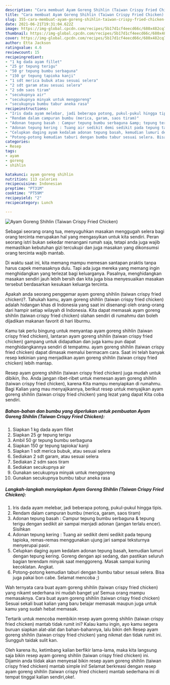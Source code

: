 ```yaml
---
description: "Cara membuat Ayam Goreng Shihlin (Taiwan Crispy Fried Chicken) yang nikmat dan Mudah Dibuat"
title: "Cara membuat Ayam Goreng Shihlin (Taiwan Crispy Fried Chicken) yang nikmat dan Mudah Dibuat"
slug: 355-cara-membuat-ayam-goreng-shihlin-taiwan-crispy-fried-chicken-yang-nikmat-dan-mudah-dibuat
date: 2021-06-21T19:31:04.622Z
image: https://img-global.cpcdn.com/recipes/5b17d1cf4eecd66c/680x482cq70/ayam-goreng-shihlin-taiwan-crispy-fried-chicken-foto-resep-utama.jpg
thumbnail: https://img-global.cpcdn.com/recipes/5b17d1cf4eecd66c/680x482cq70/ayam-goreng-shihlin-taiwan-crispy-fried-chicken-foto-resep-utama.jpg
cover: https://img-global.cpcdn.com/recipes/5b17d1cf4eecd66c/680x482cq70/ayam-goreng-shihlin-taiwan-crispy-fried-chicken-foto-resep-utama.jpg
author: Etta Jackson
ratingvalue: 4.6
reviewcount: 15
recipeingredient:
- "1 kg dada ayam fillet"
- "25 gr tepung terigu"
- "50 gr tepung bumbu serbaguna"
- "150 gr tepung tapioka kanji"
- "1 sdt merica bubuk atau sesuai selera"
- "2 sdt garam atau sesuai selera"
- "2 sdm saos tiram"
- "secukupnya air"
- "secukupnya minyak untuk menggoreng"
- "secukupnya bumbu tabur aneka rasa"
recipeinstructions:
- "Iris dada ayam melebar, jadi beberapa potong, pukul-pukul hingga tipis."
- "Rendam dalam campuran bumbu (merica, garam, saos tiram)"
- "Adonan tepung basah : Campur tepung bumbu serbaguna &amp; tepung terigu dengan sedikit air sampai menjadi adonan (jangan terlalu encer). Sisihkan"
- "Adonan tepung kering : Tuang air sedikit demi sedikit pada tepung tapioka, remas-remas menggunakan ujung jari sampai teksturnya menyerupai pasir."
- "Celupkan daging ayam kedalam adonan tepung basah, kemudian lumuri dengan tepung kering. Goreng dengan api sedang, dan pastikan seluruh bagian terendam minyak saat menggoreng. Masak sampai kuning kecoklatan. Angkat."
- "Potong-potong kemudian taburi dengan bumbu tabur sesuai selera. Bisa juga pakai bon cabe. Selamat mencoba ;)"
categories:
- Resep
tags:
- ayam
- goreng
- shihlin

katakunci: ayam goreng shihlin 
nutrition: 113 calories
recipecuisine: Indonesian
preptime: "PT31M"
cooktime: "PT59M"
recipeyield: "2"
recipecategory: Lunch

---
```



![Ayam Goreng Shihlin (Taiwan Crispy Fried Chicken)](https://img-global.cpcdn.com/recipes/5b17d1cf4eecd66c/680x482cq70/ayam-goreng-shihlin-taiwan-crispy-fried-chicken-foto-resep-utama.jpg)

Sebagai seorang orang tua, menyuguhkan masakan menggugah selera bagi orang tercinta merupakan hal yang mengasyikan untuk kita sendiri. Peran seorang istri bukan sekedar menangani rumah saja, tetapi anda juga wajib memastikan kebutuhan gizi tercukupi dan juga masakan yang dikonsumsi orang tercinta wajib mantab.

Di waktu  saat ini, kita memang mampu memesan santapan praktis tanpa harus capek memasaknya dulu. Tapi ada juga mereka yang memang ingin menghidangkan yang terlezat bagi keluarganya. Pasalnya, menghidangkan masakan sendiri jauh lebih bersih dan kita juga bisa menyesuaikan masakan tersebut berdasarkan kesukaan keluarga tercinta. 



Apakah anda seorang penggemar ayam goreng shihlin (taiwan crispy fried chicken)?. Tahukah kamu, ayam goreng shihlin (taiwan crispy fried chicken) adalah hidangan khas di Indonesia yang saat ini disenangi oleh orang-orang dari hampir setiap wilayah di Indonesia. Kita dapat memasak ayam goreng shihlin (taiwan crispy fried chicken) olahan sendiri di rumahmu dan boleh dijadikan makanan favorit di hari liburmu.

Kamu tak perlu bingung untuk menyantap ayam goreng shihlin (taiwan crispy fried chicken), lantaran ayam goreng shihlin (taiwan crispy fried chicken) gampang untuk didapatkan dan juga kamu pun dapat menghidangkannya sendiri di tempatmu. ayam goreng shihlin (taiwan crispy fried chicken) dapat dimasak memalui bermacam cara. Saat ini telah banyak resep kekinian yang menjadikan ayam goreng shihlin (taiwan crispy fried chicken) lebih mantap.

Resep ayam goreng shihlin (taiwan crispy fried chicken) juga mudah untuk dibikin, lho. Anda jangan ribet-ribet untuk memesan ayam goreng shihlin (taiwan crispy fried chicken), karena Kita mampu menyiapkan di rumahmu. Bagi Kalian yang mau menyajikannya, berikut resep untuk menyajikan ayam goreng shihlin (taiwan crispy fried chicken) yang lezat yang dapat Kita coba sendiri.

<!--inarticleads1-->

##### Bahan-bahan dan bumbu yang diperlukan untuk pembuatan Ayam Goreng Shihlin (Taiwan Crispy Fried Chicken):

1. Siapkan 1 kg dada ayam fillet
1. Siapkan 25 gr tepung terigu
1. Ambil 50 gr tepung bumbu serbaguna
1. Siapkan 150 gr tepung tapioka/ kanji
1. Siapkan 1 sdt merica bubuk, atau sesuai selera
1. Sediakan 2 sdt garam, atau sesuai selera
1. Sediakan 2 sdm saos tiram
1. Sediakan secukupnya air
1. Gunakan secukupnya minyak untuk menggoreng
1. Gunakan secukupnya bumbu tabur aneka rasa




<!--inarticleads2-->

##### Langkah-langkah menyiapkan Ayam Goreng Shihlin (Taiwan Crispy Fried Chicken):

1. Iris dada ayam melebar, jadi beberapa potong, pukul-pukul hingga tipis.
1. Rendam dalam campuran bumbu (merica, garam, saos tiram)
1. Adonan tepung basah : Campur tepung bumbu serbaguna &amp; tepung terigu dengan sedikit air sampai menjadi adonan (jangan terlalu encer). Sisihkan
1. Adonan tepung kering : Tuang air sedikit demi sedikit pada tepung tapioka, remas-remas menggunakan ujung jari sampai teksturnya menyerupai pasir.
1. Celupkan daging ayam kedalam adonan tepung basah, kemudian lumuri dengan tepung kering. Goreng dengan api sedang, dan pastikan seluruh bagian terendam minyak saat menggoreng. Masak sampai kuning kecoklatan. Angkat.
1. Potong-potong kemudian taburi dengan bumbu tabur sesuai selera. Bisa juga pakai bon cabe. Selamat mencoba ;)




Wah ternyata cara buat ayam goreng shihlin (taiwan crispy fried chicken) yang nikamt sederhana ini mudah banget ya! Semua orang mampu memasaknya. Cara buat ayam goreng shihlin (taiwan crispy fried chicken) Sesuai sekali buat kalian yang baru belajar memasak maupun juga untuk kamu yang sudah hebat memasak.

Tertarik untuk mencoba membikin resep ayam goreng shihlin (taiwan crispy fried chicken) mantab tidak rumit ini? Kalau kamu ingin, ayo kamu segera buruan siapkan alat-alat dan bahan-bahannya, lalu bikin deh Resep ayam goreng shihlin (taiwan crispy fried chicken) yang nikmat dan tidak rumit ini. Sungguh taidak sulit kan. 

Oleh karena itu, ketimbang kalian berfikir lama-lama, maka kita langsung saja bikin resep ayam goreng shihlin (taiwan crispy fried chicken) ini. Dijamin anda tiidak akan menyesal bikin resep ayam goreng shihlin (taiwan crispy fried chicken) mantab simple ini! Selamat berkreasi dengan resep ayam goreng shihlin (taiwan crispy fried chicken) mantab sederhana ini di tempat tinggal kalian sendiri,oke!.

